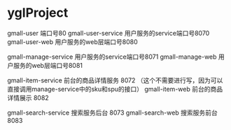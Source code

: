 # yglProject

gmall-user  端口号80
gmall-user-service 用户服务的service端口号8070
gmall-user-web 用户服务的web层端口号8080

gmall-manage-service 用户服务的service端口号8071
gmall-manage-web 用户服务的web层端口号8081

gmall-item-service 前台的商品详情服务 8072  （这个不需要进行写，因为可以直接调用manage-service中的sku和spu的接口） 
gmall-item-web 前台的商品详情展示 8082

gmall-search-service 搜索服务后台 8073
gmall-search-web 搜索服务前台 8083

